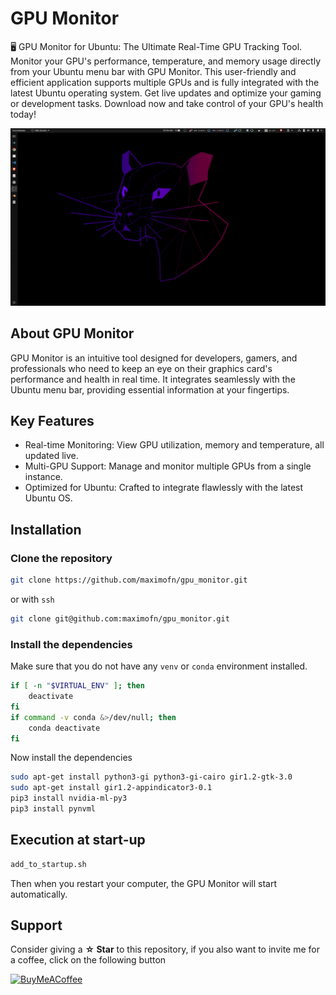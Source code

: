# GPU Monitor

🖥️ GPU Monitor for Ubuntu: The Ultimate Real-Time GPU Tracking Tool. Monitor your GPU's performance, temperature, and memory usage directly from your Ubuntu menu bar with GPU Monitor. This user-friendly and efficient application supports multiple GPUs and is fully integrated with the latest Ubuntu operating system. Get live updates and optimize your gaming or development tasks. Download now and take control of your GPU's health today!

![gpu monitor](gpu_monitor.gif)

## About GPU Monitor
GPU Monitor is an intuitive tool designed for developers, gamers, and professionals who need to keep an eye on their graphics card's performance and health in real time. It integrates seamlessly with the Ubuntu menu bar, providing essential information at your fingertips.

## Key Features
 * Real-time Monitoring: View GPU utilization, memory and temperature, all updated live.
 * Multi-GPU Support: Manage and monitor multiple GPUs from a single instance.
 * Optimized for Ubuntu: Crafted to integrate flawlessly with the latest Ubuntu OS.

## Installation

### Clone the repository

```bash
git clone https://github.com/maximofn/gpu_monitor.git
```

or with `ssh`

```bash
git clone git@github.com:maximofn/gpu_monitor.git
```

### Install the dependencies

Make sure that you do not have any `venv` or `conda` environment installed.

```bash
if [ -n "$VIRTUAL_ENV" ]; then
    deactivate
fi
if command -v conda &>/dev/null; then
    conda deactivate
fi
```

Now install the dependencies

```bash
sudo apt-get install python3-gi python3-gi-cairo gir1.2-gtk-3.0
sudo apt-get install gir1.2-appindicator3-0.1
pip3 install nvidia-ml-py3
pip3 install pynvml
```

## Execution at start-up

```bash
add_to_startup.sh
```

Then when you restart your computer, the GPU Monitor will start automatically.

## Support

Consider giving a **☆ Star** to this repository, if you also want to invite me for a coffee, click on the following button

[![BuyMeACoffee](https://img.shields.io/badge/Buy_Me_A_Coffee-support_my_work-FFDD00?style=for-the-badge&logo=buy-me-a-coffee&logoColor=white&labelColor=101010)](https://www.buymeacoffee.com/maximofn)